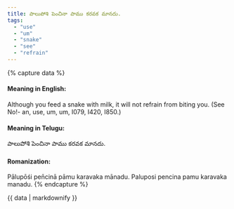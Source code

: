 ```yaml
---
title: పాలుపోశి పెంచినా పాము కరవక మానదు.
tags:
  - "use"
  - "um"
  - "snake"
  - "see"
  - "refrain"
---
```


{% capture data %}
#### Meaning in English:
Although you feed a snake with milk, it will not refrain from biting you.
(See No!- an, use, um, um, I079, I420, I850.)

#### Meaning in Telugu:
పాలుపోశి పెంచినా పాము కరవక మానదు.

#### Romanization:
Pālupōśi pen̄cinā pāmu karavaka mānadu.
Paluposi pencina pamu karavaka manadu.
{% endcapture %}

{{ data | markdownify }}

